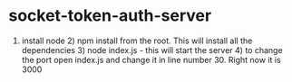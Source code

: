 # socket-token-auth-server
1) install node 2) npm install from the root. This will install all the dependencies 3) node index.js - this will start the server 4) to change the port open index.js and change it in line number 30. Right now it is 3000
